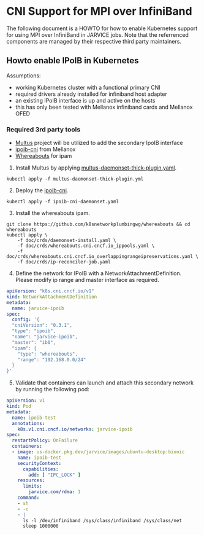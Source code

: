 # CNI Support for MPI over InfiniBand

The following document is a HOWTO for how to enable Kubernetes support for using MPI over InfiniBand in JARVICE jobs. Note that the referrenced components are managed by their respective third party maintainers.

## Howto enable IPoIB in Kubernetes

Assumptions:
- working Kubernetes cluster with a functional primary CNI
- required drivers already installed for infiniband host adapter
- an existing IPoIB interface is up and active on the hosts
- this has only been tested with Mellanox infiniband cards and Mellanox OFED

### Required 3rd party tools
- [Multus](https://github.com/k8snetworkplumbingwg/multus-cni) project will be utilized to add the secondary IpoIB interface
- [ipoib-cni](https://github.com/Mellanox/ipoib-cni) from Mellanox
- [Whereabouts](https://github.com/k8snetworkplumbingwg/whereabouts) for ipam

1. Install Multus by applying [multus-daemonset-thick-plugin.yaml](https://github.com/k8snetworkplumbingwg/multus-cni/blob/master/deployments/multus-daemonset-thick-plugin.yml). 
```
kubectl apply -f multus-daemonset-thick-plugin.yml
```
2. Deploy the [ipoib-cni](https://github.com/Mellanox/ipoib-cni/blob/master/images/ipoib-cni-daemonset.yaml).
```
kubectl apply -f ipoib-cni-daemonset.yaml
```
3. Install the whereabouts ipam.
```
git clone https://github.com/k8snetworkplumbingwg/whereabouts && cd whereabouts
kubectl apply \
    -f doc/crds/daemonset-install.yaml \
    -f doc/crds/whereabouts.cni.cncf.io_ippools.yaml \
    -f doc/crds/whereabouts.cni.cncf.io_overlappingrangeipreservations.yaml \
    -f doc/crds/ip-reconciler-job.yaml
```
4. Define the network for IPoIB with a NetworkAttachmentDefinition. Please modify ip range and master interface as required.

```yaml
apiVersion: "k8s.cni.cncf.io/v1"
kind: NetworkAttachmentDefinition
metadata:
  name: jarvice-ipoib
spec:
  config: '{
  "cniVersion": "0.3.1",
  "type": "ipoib",
  "name": "jarvice-ipoib",
  "master": "ib0",
  "ipam": {
    "type": "whereabouts",
    "range": "192.168.0.0/24"
  }
}'
```

5. Validate that containers can launch and attach this secondary network by running the following pod:

```yaml
apiVersion: v1
kind: Pod
metadata:
  name: ipoib-test
  annotations:
    k8s.v1.cni.cncf.io/networks: jarvice-ipoib
spec:
  restartPolicy: OnFailure
  containers:
  - image: us-docker.pkg.dev/jarvice/images/ubuntu-desktop:bionic
    name: ipoib-test
    securityContext:
      capabilities:
        add: [ "IPC_LOCK" ]
    resources:
      limits:
        jarvice.com/rdma: 1
    command:
    - sh
    - -c
    - |
      ls -l /dev/infiniband /sys/class/infiniband /sys/class/net
      sleep 1000000
```
